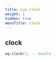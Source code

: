 ```yaml
---
title: Lua clock
weight: 1
hidden: true
menuTitle: clock
---
```

## clock
```lua
eq:clock(); -- double
```